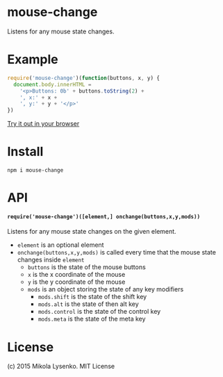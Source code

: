 mouse-change
============
Listens for any mouse state changes.

# Example

```javascript
require('mouse-change')(function(buttons, x, y) {
  document.body.innerHTML = 
    '<p>Buttons: 0b' + buttons.toString(2) + 
    ', x:' + x + 
    ', y:' + y + '</p>'
})
```

[Try it out in your browser](https://mikolalysenko.github.io/mouse-change)

# Install

```
npm i mouse-change
```

# API

#### `require('mouse-change')([element,] onchange(buttons,x,y,mods))`
Listens for any mouse state changes on the given element.

* `element` is an optional element
* `onchange(buttons,x,y,mods)` is called every time that the mouse state changes inside `element`
    + `buttons` is the state of the mouse buttons
    + `x` is the x coordinate of the mouse
    + `y` is the y coordinate of the mouse
    + `mods` is an object storing the state of any key modifiers
        * `mods.shift` is the state of the shift key
        * `mods.alt` is the state of then alt key
        * `mods.control` is the state of the control key
        * `mods.meta` is the state of the meta key

# License
(c) 2015 Mikola Lysenko. MIT License